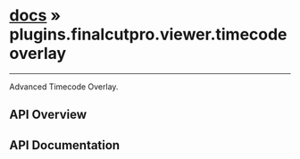 # [docs](index.md) » plugins.finalcutpro.viewer.timecodeoverlay
---

Advanced Timecode Overlay.

## API Overview

## API Documentation


